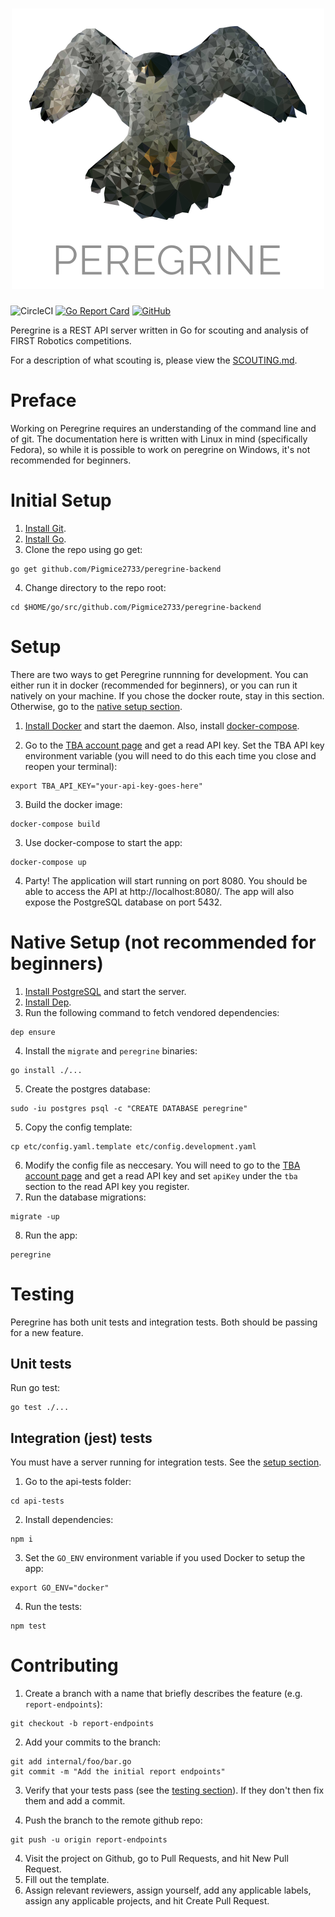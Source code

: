 <h1 align="center"><img src="https://raw.githubusercontent.com/Pigmice2733/peregrine-logo/master/logo-with-text.png" alt="Peregrine"></h1>

![CircleCI](https://circleci.com/gh/Pigmice2733/peregrine-backend.svg?style=shield&circle-token=:circle-token)
[![Go Report Card](https://goreportcard.com/badge/github.com/Pigmice2733/peregrine-backend)](https://goreportcard.com/report/github.com/Pigmice2733/peregrine-backend)
[![GitHub](https://img.shields.io/github/license/Pigmice2733/peregrine-backend.svg)](https://github.com/Pigmice2733/peregrine-backend/blob/master/LICENSE.md)

Peregrine is a REST API server written in Go for scouting and analysis of FIRST Robotics competitions.

For a description of what scouting is, please view the [SCOUTING.md](SCOUTING.md).

# Preface

Working on Peregrine requires an understanding of the command line and of git. The documentation here is written with Linux in mind (specifically Fedora), so while it is possible to work on peregrine on Windows, it's not recommended for beginners.

# Initial Setup

1. [Install Git](https://git-scm.com/book/en/v2/Getting-Started-Installing-Git).
2. [Install Go](https://golang.org/doc/install).
3. Clone the repo using go get:

```
go get github.com/Pigmice2733/peregrine-backend
```

4. Change directory to the repo root:

```
cd $HOME/go/src/github.com/Pigmice2733/peregrine-backend
```

# Setup

There are two ways to get Peregrine runnning for development. You can either run it in docker (recommended for beginners), or you can run it natively on your machine. If you chose the docker route, stay in this section. Otherwise, go to the [native setup section](#native-setup-not-recommended-for-beginners).

1. [Install Docker](https://docs.docker.com/install/) and start the daemon. Also, install [docker-compose](https://docs.docker.com/compose/install/).

2. Go to the [TBA account page](https://www.thebluealliance.com/account) and get a read API key. Set the TBA API key environment variable (you will need to do this each time you close and reopen your terminal):

```
export TBA_API_KEY="your-api-key-goes-here"
```

3. Build the docker image:

```
docker-compose build
```

3. Use docker-compose to start the app:

```
docker-compose up
```

4. Party! The application will start running on port 8080. You should be able to access the API at http://localhost:8080/. The app will also expose the PostgreSQL database on port 5432.

# Native Setup (not recommended for beginners)

1. [Install PostgreSQL](https://www.postgresql.org/download/) and start the server.
2. [Install Dep](https://github.com/golang/dep#installation).
3. Run the following command to fetch vendored dependencies:

```
dep ensure
```

4. Install the `migrate` and `peregrine` binaries:

```
go install ./...
```

5. Create the postgres database:

```
sudo -iu postgres psql -c "CREATE DATABASE peregrine"
```

5. Copy the config template:

```
cp etc/config.yaml.template etc/config.development.yaml
```

6. Modify the config file as neccesary. You will need to go to the [TBA account page](https://www.thebluealliance.com/account) and get a read API key and set `apiKey` under the `tba` section to the read API key you register.
7. Run the database migrations:

```
migrate -up
```

8. Run the app:

```
peregrine
```

# Testing

Peregrine has both unit tests and integration tests. Both should be passing for a new feature.

## Unit tests

Run go test:

```
go test ./...
```

## Integration (jest) tests

You must have a server running for integration tests. See the [setup section](#setup).

1. Go to the api-tests folder:

```
cd api-tests
```

2. Install dependencies:

```
npm i
```

3. Set the `GO_ENV` environment variable if you used Docker to setup the app:

```
export GO_ENV="docker"
```

4. Run the tests:

```
npm test
```

# Contributing

1. Create a branch with a name that briefly describes the feature (e.g. `report-endpoints`):

```
git checkout -b report-endpoints
```

2. Add your commits to the branch:

```
git add internal/foo/bar.go
git commit -m "Add the initial report endpoints"
```

3. Verify that your tests pass (see the [testing section](#testing)). If they don't then fix them and add a commit.

4. Push the branch to the remote github repo:

```
git push -u origin report-endpoints
```

4. Visit the project on Github, go to Pull Requests, and hit New Pull Request.
5. Fill out the template.
6. Assign relevant reviewers, assign yourself, add any applicable labels, assign any applicable projects, and hit Create Pull Request.
